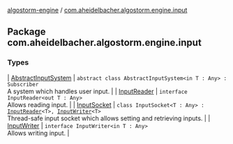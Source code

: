 [algostorm-engine](../index.md) / [com.aheidelbacher.algostorm.engine.input](.)

## Package com.aheidelbacher.algostorm.engine.input

### Types

| [AbstractInputSystem](-abstract-input-system/index.md) | `abstract class AbstractInputSystem<in T : Any> : Subscriber`<br>A system which handles user input. |
| [InputReader](-input-reader/index.md) | `interface InputReader<out T : Any>`<br>Allows reading input. |
| [InputSocket](-input-socket/index.md) | `class InputSocket<T : Any> : `[`InputReader`](-input-reader/index.md)`<T>, `[`InputWriter`](-input-writer/index.md)`<T>`<br>Thread-safe input socket which allows setting and retrieving inputs. |
| [InputWriter](-input-writer/index.md) | `interface InputWriter<in T : Any>`<br>Allows writing input. |

